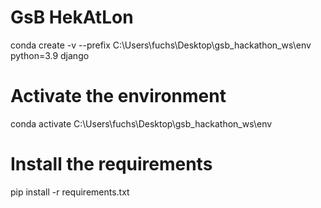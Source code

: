 # GsB HekAtLon

conda create -v --prefix C:\Users\fuchs\Desktop\gsb_hackathon_ws\env python=3.9 django

# Activate the environment

conda activate C:\Users\fuchs\Desktop\gsb_hackathon_ws\env

# Install the requirements

pip install -r requirements.txt

